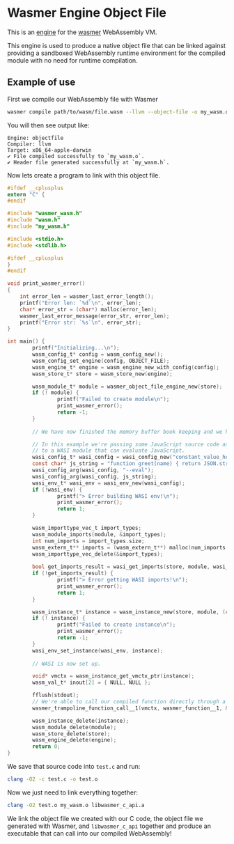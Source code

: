 # Wasmer Engine Object File

This is an [engine](https://crates.io/crates/wasmer-engine) for the [wasmer](https://crates.io/crates/wasmer/1.0.0-alpha3) WebAssembly VM.

This engine is used to produce a native object file that can be linked
against providing a sandboxed WebAssembly runtime environment for the
compiled module with no need for runtime compilation.

## Example of use

First we compile our WebAssembly file with Wasmer
```sh
wasmer compile path/to/wasm/file.wasm --llvm --object-file -o my_wasm.o --header my_wasm.h
```

You will then see output like:
```
Engine: objectfile
Compiler: llvm
Target: x86_64-apple-darwin
✔ File compiled successfully to `my_wasm.o`.
✔ Header file generated successfully at `my_wasm.h`.
```

Now lets create a program to link with this object file.

```C
#ifdef __cplusplus
extern "C" {
#endif

#include "wasmer_wasm.h"
#include "wasm.h"
#include "my_wasm.h"

#include <stdio.h>
#include <stdlib.h>

#ifdef __cplusplus
}
#endif

void print_wasmer_error()
{
    int error_len = wasmer_last_error_length();
    printf("Error len: `%d`\n", error_len);
    char* error_str = (char*) malloc(error_len);
    wasmer_last_error_message(error_str, error_len);
    printf("Error str: `%s`\n", error_str);
}

int main() {
        printf("Initializing...\n");
        wasm_config_t* config = wasm_config_new();
        wasm_config_set_engine(config, OBJECT_FILE);
        wasm_engine_t* engine = wasm_engine_new_with_config(config);
        wasm_store_t* store = wasm_store_new(engine);

        wasm_module_t* module = wasmer_object_file_engine_new(store);
        if (! module) {
                printf("Failed to create module\n");
                print_wasmer_error();
                return -1;
        }
        
        // We have now finished the memory buffer book keeping and we have a valid Module.

        // In this example we're passing some JavaScript source code as a command line argumnet
        // to a WASI module that can evaluate JavaScript.
        wasi_config_t* wasi_config = wasi_config_new("constant_value_here");
        const char* js_string = "function greet(name) { return JSON.stringify('Hello, ' + name); }; print(greet('World'));";
        wasi_config_arg(wasi_config, "--eval");
        wasi_config_arg(wasi_config, js_string);
        wasi_env_t* wasi_env = wasi_env_new(wasi_config);
        if (!wasi_env) {
                printf("> Error building WASI env!\n");
                print_wasmer_error();
                return 1;
        }

        wasm_importtype_vec_t import_types;
        wasm_module_imports(module, &import_types);
        int num_imports = import_types.size;
        wasm_extern_t** imports = (wasm_extern_t**) malloc(num_imports * sizeof(wasm_extern_t*));
        wasm_importtype_vec_delete(&import_types);
        
        bool get_imports_result = wasi_get_imports(store, module, wasi_env, imports);
        if (!get_imports_result) {
                printf("> Error getting WASI imports!\n");
                print_wasmer_error();
                return 1;
        }

        wasm_instance_t* instance = wasm_instance_new(store, module, (const wasm_extern_t* const*) imports, NULL);
        if (! instance) {
                printf("Failed to create instance\n");
                print_wasmer_error();
                return -1;
        }
        wasi_env_set_instance(wasi_env, instance);
        
        // WASI is now set up.

        void* vmctx = wasm_instance_get_vmctx_ptr(instance);
        wasm_val_t* inout[2] = { NULL, NULL };

        fflush(stdout);
        // We're able to call our compiled function directly through a trampoline.
        wasmer_trampoline_function_call__1(vmctx, wasmer_function__1, &inout);

        wasm_instance_delete(instance);
        wasm_module_delete(module);
        wasm_store_delete(store);
        wasm_engine_delete(engine);
        return 0;
}
```

We save that source code into `test.c` and run:

```sh
clang -O2 -c test.c -o test.o
```

Now we just need to link everything together:

```sh
clang -O2 test.o my_wasm.o libwasmer_c_api.a
```

We link the object file we created with our C code, the object file we
generated with Wasmer, and `libwasmer_c_api` together and produce an
executable that can call into our compiled WebAssembly!
